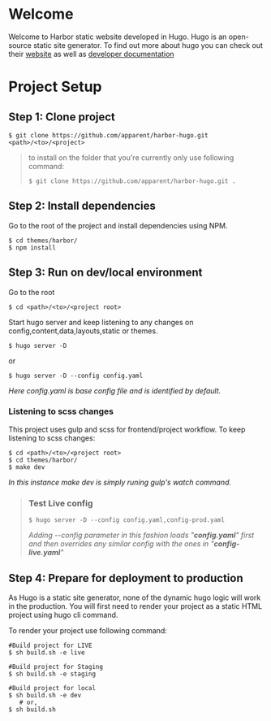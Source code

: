 # Welcome
Welcome to Harbor static website developed in Hugo. Hugo is an open-source static site generator. To find out more about hugo you can check out their [website](https://gohugo.io/) as well as [developer documentation](https://gohugo.io/documentation/)

# Project Setup
## Step 1: Clone project
```
$ git clone https://github.com/apparent/harbor-hugo.git <path>/<to>/<project>
```
> to install on the folder that you're currently only use following command:
>
> ```
> $ git clone https://github.com/apparent/harbor-hugo.git .
> ```

## Step 2: Install dependencies
Go to the root of the project and install dependencies using NPM.
```
$ cd themes/harbor/
$ npm install
```

## Step 3: Run on dev/local environment
Go to the root
```
$ cd <path>/<to>/<project root>
```

Start hugo server and keep listening to any changes on config,content,data,layouts,static or themes.
```
$ hugo server -D
```
or
```
$ hugo server -D --config config.yaml
```
*Here config.yaml is base config file and is identified by default.*

### Listening to scss changes
This project uses gulp and scss for frontend/project workflow. To keep listening to scss changes:
```
$ cd <path>/<to>/<project root>
$ cd themes/harbor/
$ make dev
```
*In this instance make dev is simply runing gulp's watch command.*

> ### Test Live config
> ```
> $ hugo server -D --config config.yaml,config-prod.yaml
> ```
>
> *Adding --config parameter in this fashion loads "**config.yaml**" first and then overrides any similar config with the ones in "**config-live.yaml**"*

## Step 4: Prepare for deployment to production
As Hugo is a static site generator, none of the dynamic hugo logic will work in the production. You will first need to render your project as a static HTML project using hugo cli command.

To render your project use following command:
```
#Build project for LIVE
$ sh build.sh -e live

#Build project for Staging
$ sh build.sh -e staging

#Build project for local
$ sh build.sh -e dev
   # or,
$ sh build.sh
```